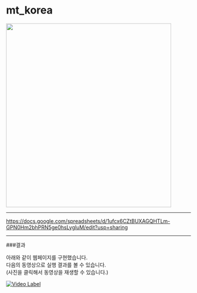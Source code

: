# mt_korea
<img src="https://github.com/hocolally/mt_korea/blob/master/img/100_mt_1.jpeg" width="450px" height="500px">   

- - -

https://docs.google.com/spreadsheets/d/1ufcx6CZtBUXAGQHTLm-GPN0Hm2bhPRN5ge0hsLygluM/edit?usp=sharing   

- - -
###결과   

아래와 같이 웹페이지를 구현했습니다.   
다음의 동영상으로 실행 결과를 볼 수 있습니다.    
(사진을 클릭해서 동영상을 재생할 수 있습니다.)    


[![Video Label](http://img.youtube.com/vi/m2lfjnXsu8g/0.jpg)](https://www.youtube.com/watch?v=m2lfjnXsu8g)

